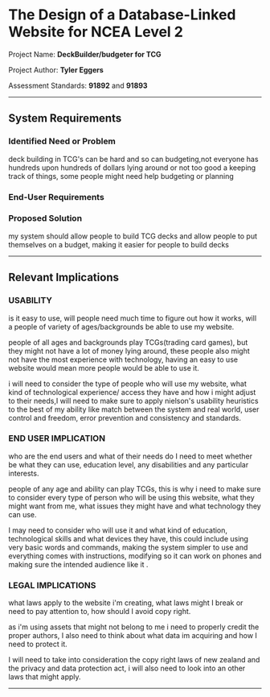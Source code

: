 # The Design of a Database-Linked Website for NCEA Level 2

Project Name: **DeckBuilder/budgeter for TCG**

Project Author: **Tyler Eggers**

Assessment Standards: **91892** and **91893**


-------------------------------------------------

## System Requirements

### Identified Need or Problem

deck building in TCG's can be hard and so can budgeting,not everyone has hundreds upon hundreds of dollars lying around or not too good a keeping track of things, some people might need help budgeting or planning

### End-User Requirements


### Proposed Solution

my system should allow people to build TCG decks and allow people to put themselves on a budget, making it easier for people to build decks 

-------------------------------------------------

## Relevant Implications

### USABILITY

is it easy to use, will people need much time to figure out how it works, will a people of variety of ages/backgrounds be able to use my website.

people of all ages and backgrounds play TCGs(trading card games), but they might not have a lot of money lying around, these people also might not have the most  experience with technology, having an easy to use website would mean more people would be able to use it.

i will need to consider the type of people who will use my website, what kind of technological experience/ access they have and how i might adjust to their needs,I will need to make sure to apply nielson's usability heuristics to the best of my ability like match between the system and real world, user control and freedom, error prevention and consistency and standards.

### END USER IMPLICATION

who are the end users and what of their needs do I need to meet whether be what they can use, education level, any disabilities and any particular interests.

people of any age and ability can play TCGs, this is why i need to make sure to consider every type of person who will be using this website, what they might want from me, what issues they might have and what technology they can use. 

I may need to consider who will use it and what kind of education, technological skills and what devices they have, this could include using very basic words and commands, making the system simpler to use and everything comes with instructions, modifying so it can work on phones and making sure the intended audience like it  .

### LEGAL IMPLICATIONS

what laws apply to the website i'm creating, what laws might I break or need to pay attention to, how should I avoid copy right.

as i'm using assets that might not belong to me i need to properly credit the proper authors, I also need to think about what data im acquiring and how I need to protect it.

I will need to take into consideration the copy right laws of new zealand and the privacy and data protection act, i will also need to look into an other laws that might apply.

-------------------------------------------------
